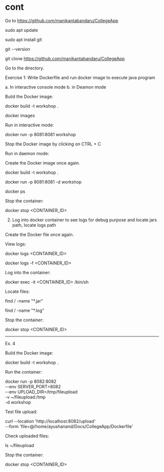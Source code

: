 # cont

Go to 
https://github.com/manikantabandaru/CollegeApp

sudo apt update

sudo apt install git

git --version

git clone https://github.com/manikantabandaru/CollegeApp

Go to the directory.

Exercise 1: Write Dockerfile and run docker image to execute java program

a. In interactive console mode
b. in Deamon mode

Build the Docker image:

docker build -t workshop .

docker images

Run in interactive mode:

docker run -p 8081:8081 workshop

Stop the Docker image by clicking on CTRL + C

Run in daemon mode:

Create the Docker image once again.

docker build -t workshop .

docker run -p 8081:8081 -d workshop

docker ps

Stop the container:

docker stop <CONTAINER_ID>




2. Log into docker container to see logs for debug purpose and locate jars path, locate logs path


Create the Docker file once again.

View logs:

docker logs <CONTAINER_ID>

docker logs -f <CONTAINER_ID>

Log into the container:

docker exec -it <CONTAINER_ID> /bin/sh

Locate files:

find / -name "*.jar"

find / -name "*.log"

Stop the container:

docker stop <CONTAINER_ID>

-----------------------------------------------------------------
Ex. 4

Build the Docker image:

docker build -t workshop .

Run the container:


docker run -p 8082:8082 \
    --env SERVER_PORT=8082 \
    --env UPLOAD_DIR=/tmp/fileupload \
    -v ~/fileupload:/tmp \
    -d workshop
    
Test file upload:

curl --location 'http://localhost:8082/upload' \
    --form 'file=@/home/ayushanand/Docs/CollegeApp/Dockerfile'
    
Check uploaded files:

ls ~/fileupload

Stop the container:

docker stop <CONTAINER_ID>

